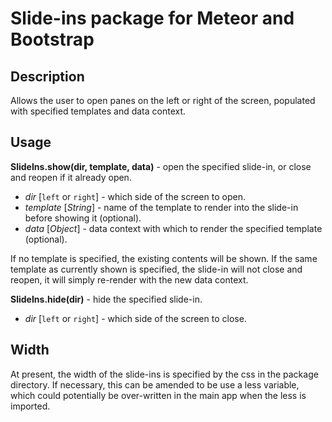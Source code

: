 Slide-ins package for Meteor and Bootstrap
==========================================

## Description

Allows the user to open panes on the left or right of the screen, populated with specified templates and data context.

## Usage

**SlideIns.show(dir, template, data)** - open the specified slide-in, or close and reopen if it already open.

* *dir* [`left` or `right`] - which side of the screen to open.
* *template* [*String*] - name of the template to render into the slide-in before showing it (optional).
* *data* [*Object*] - data context with which to render the specified template (optional).

If no template is specified, the existing contents will be shown.  If the same template as currently shown is specified, the slide-in will not close and reopen, it will simply re-render with the new data context.

**SlideIns.hide(dir)** - hide the specified slide-in.

* *dir* [`left` or `right`] - which side of the screen to close.

## Width

At present, the width of the slide-ins is specified by the css in the package directory.  If necessary, this can be amended to be use a less variable, which could potentially be over-written in the main app when the less is imported.
